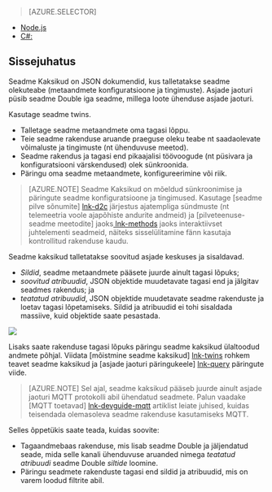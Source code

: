 > [AZURE.SELECTOR]
- [Node.js](../articles/iot-hub/iot-hub-node-node-twin-getstarted.md)
- [C#:](../articles/iot-hub/iot-hub-csharp-node-twin-getstarted.md)

## <a name="introduction"></a>Sissejuhatus

Seadme Kaksikud on JSON dokumendid, kus talletatakse seadme olekuteabe (metaandmete konfiguratsioone ja tingimuste). Asjade jaoturi püsib seadme Double iga seadme, millega loote ühenduse asjade jaoturi.

Kasutage seadme twins.

* Talletage seadme metaandmete oma tagasi lõppu.
* Teie seadme rakenduse aruande praeguse oleku teabe nt saadaolevate võimaluste ja tingimuste (nt ühenduvuse meetod).
* Seadme rakendus ja tagasi end pikaajalisi töövoogude (nt püsivara ja konfiguratsiooni värskendused) olek sünkroonida.
* Päringu oma seadme metaandmete, konfigureerimine või riik.

> [AZURE.NOTE] Seadme Kaksikud on mõeldud sünkroonimise ja päringute seadme konfiguratsioone ja tingimused. Kasutage [seadme pilve sõnumite] [ lnk-d2c] järjestus ajatempliga sündmuste (nt telemeetria voole ajapõhiste andurite andmeid) ja [pilveteenuse-seadme meetodite] jaoks[ lnk-methods] jaoks interaktiivset juhtelementi seadmeid, näiteks sisselülitamine fänn kasutaja kontrollitud rakenduse kaudu.

Seadme kaksikud talletatakse soovitud asjade keskuses ja sisaldavad.

* *Sildid*, seadme metaandmete pääsete juurde ainult tagasi lõpuks;
* *soovitud atribuudid*, JSON objektide muudetavate tagasi end ja jälgitav seadmes rakendus; ja
* *teatatud atribuudid*, JSON objektide muudetavate seadme rakenduste ja loetav tagasi lõpetamiseks. Sildid ja atribuudid ei tohi sisaldada massiive, kuid objektide saate pesastada.

![][img-twin]

Lisaks saate rakenduse tagasi lõpuks päringu seadme kaksikud ülaltoodud andmete põhjal.
Viidata [mõistmine seadme kaksikud] [ lnk-twins] rohkem teavet seadme kaksikud ja [asjade jaoturi päringukeele] [ lnk-query] päringute viide.

> [AZURE.NOTE] Sel ajal, seadme kaksikud pääseb juurde ainult asjade jaoturi MQTT protokolli abil ühendatud seadmete. Palun vaadake [MQTT toetavad] [ lnk-devguide-mqtt] artiklist leiate juhised, kuidas teisendada olemasoleva seadme rakenduse kasutamiseks MQTT.

Selles õppetükis saate teada, kuidas soovite:

- Tagaandmebaas rakenduse, mis lisab seadme Double ja jäljendatud seade, mida selle kanali ühenduvuse aruanded nimega *teatatud atribuudi* seadme Double *siltide* loomine.
- Päringu seadmete rakenduste tagasi end sildid ja atribuudid, mis on varem loodud filtrite abil.


<!-- images -->
[img-twin]: media/iot-hub-selector-twin-get-started/twin.png

<!-- links -->
[lnk-query]: ../articles/iot-hub/iot-hub-devguide-query-language.md
[lnk-twins]: ../articles/iot-hub/iot-hub-devguide-device-twins.md
[lnk-d2c]: ../articles/iot-hub/iot-hub-devguide-messaging.md#device-to-cloud-messages
[lnk-methods]: ../articles/iot-hub/iot-hub-devguide-direct-methods.md
[lnk-devguide-mqtt]: ../articles/iot-hub/iot-hub-mqtt-support.md